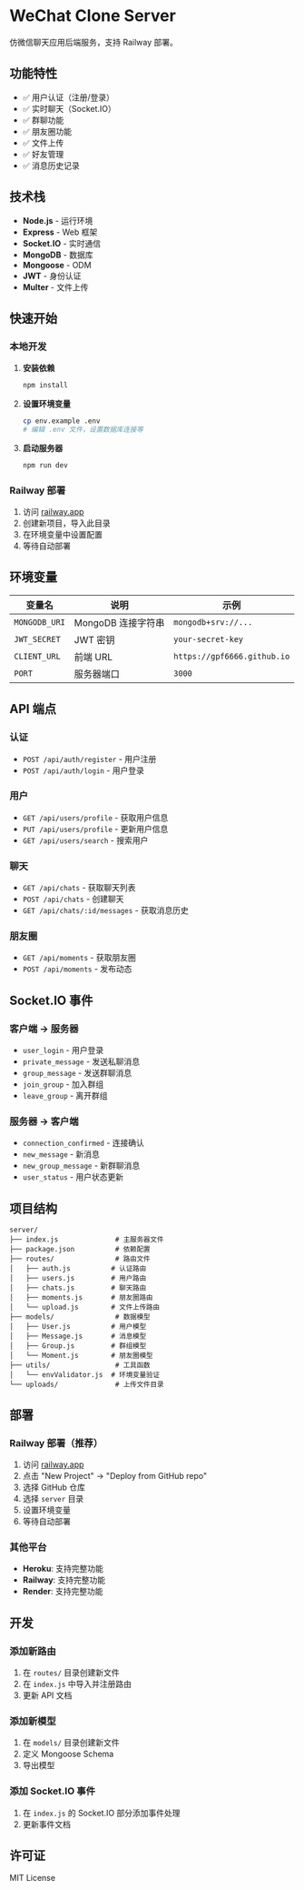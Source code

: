 # WeChat Clone Server

仿微信聊天应用后端服务，支持 Railway 部署。

## 功能特性

- ✅ 用户认证（注册/登录）
- ✅ 实时聊天（Socket.IO）
- ✅ 群聊功能
- ✅ 朋友圈功能
- ✅ 文件上传
- ✅ 好友管理
- ✅ 消息历史记录

## 技术栈

- **Node.js** - 运行环境
- **Express** - Web 框架
- **Socket.IO** - 实时通信
- **MongoDB** - 数据库
- **Mongoose** - ODM
- **JWT** - 身份认证
- **Multer** - 文件上传

## 快速开始

### 本地开发

1. **安装依赖**
   ```bash
   npm install
   ```

2. **设置环境变量**
   ```bash
   cp env.example .env
   # 编辑 .env 文件，设置数据库连接等
   ```

3. **启动服务器**
   ```bash
   npm run dev
   ```

### Railway 部署

1. 访问 [railway.app](https://railway.app)
2. 创建新项目，导入此目录
3. 在环境变量中设置配置
4. 等待自动部署

## 环境变量

| 变量名 | 说明 | 示例 |
|--------|------|------|
| `MONGODB_URI` | MongoDB 连接字符串 | `mongodb+srv://...` |
| `JWT_SECRET` | JWT 密钥 | `your-secret-key` |
| `CLIENT_URL` | 前端 URL | `https://gpf6666.github.io` |
| `PORT` | 服务器端口 | `3000` |

## API 端点

### 认证
- `POST /api/auth/register` - 用户注册
- `POST /api/auth/login` - 用户登录

### 用户
- `GET /api/users/profile` - 获取用户信息
- `PUT /api/users/profile` - 更新用户信息
- `GET /api/users/search` - 搜索用户

### 聊天
- `GET /api/chats` - 获取聊天列表
- `POST /api/chats` - 创建聊天
- `GET /api/chats/:id/messages` - 获取消息历史

### 朋友圈
- `GET /api/moments` - 获取朋友圈
- `POST /api/moments` - 发布动态

## Socket.IO 事件

### 客户端 → 服务器
- `user_login` - 用户登录
- `private_message` - 发送私聊消息
- `group_message` - 发送群聊消息
- `join_group` - 加入群组
- `leave_group` - 离开群组

### 服务器 → 客户端
- `connection_confirmed` - 连接确认
- `new_message` - 新消息
- `new_group_message` - 新群聊消息
- `user_status` - 用户状态更新

## 项目结构

```
server/
├── index.js              # 主服务器文件
├── package.json          # 依赖配置
├── routes/               # 路由文件
│   ├── auth.js          # 认证路由
│   ├── users.js         # 用户路由
│   ├── chats.js         # 聊天路由
│   ├── moments.js       # 朋友圈路由
│   └── upload.js        # 文件上传路由
├── models/               # 数据模型
│   ├── User.js          # 用户模型
│   ├── Message.js       # 消息模型
│   ├── Group.js         # 群组模型
│   └── Moment.js        # 朋友圈模型
├── utils/                # 工具函数
│   └── envValidator.js  # 环境变量验证
└── uploads/              # 上传文件目录
```

## 部署

### Railway 部署（推荐）

1. 访问 [railway.app](https://railway.app)
2. 点击 "New Project" → "Deploy from GitHub repo"
3. 选择 GitHub 仓库
4. 选择 `server` 目录
5. 设置环境变量
6. 等待自动部署

### 其他平台

- **Heroku**: 支持完整功能
- **Railway**: 支持完整功能
- **Render**: 支持完整功能

## 开发

### 添加新路由

1. 在 `routes/` 目录创建新文件
2. 在 `index.js` 中导入并注册路由
3. 更新 API 文档

### 添加新模型

1. 在 `models/` 目录创建新文件
2. 定义 Mongoose Schema
3. 导出模型

### 添加 Socket.IO 事件

1. 在 `index.js` 的 Socket.IO 部分添加事件处理
2. 更新事件文档

## 许可证

MIT License 